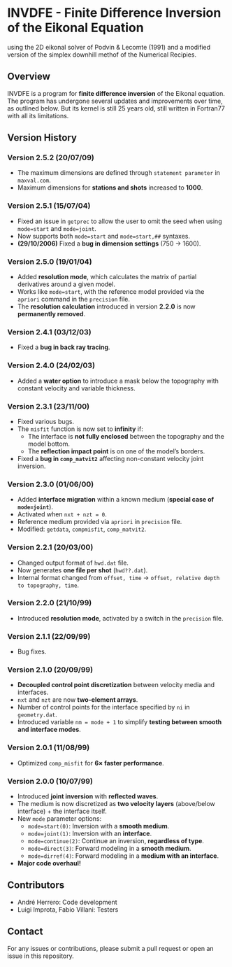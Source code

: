 # INVDFE - Finite Difference Inversion of the Eikonal Equation

using the 2D eikonal solver of Podvin & Lecomte (1991) and a modified version of the simplex downhill methof of the Numerical Recipies.

## Overview
INVDFE is a program for **finite difference inversion** of the Eikonal equation. The program has undergone several updates and improvements over time, as outlined below.
But its kernel is still 25 years old, still written in Fortran77 with all its limitations. 

## Version History

### Version 2.5.2 (20/07/09)
- The maximum dimensions are defined through `statement parameter` in `maxval.com`.
- Maximum dimensions for **stations and shots** increased to **1000**.

### Version 2.5.1 (15/07/04)
- Fixed an issue in `getprec` to allow the user to omit the seed when using `mode=start` and `mode=joint`.
- Now supports both `mode=start` and `mode=start,##` syntaxes.
- **(29/10/2006)** Fixed a **bug in dimension settings** (750 → 1600).

### Version 2.5.0 (19/01/04)
- Added **resolution mode**, which calculates the matrix of partial derivatives around a given model.
- Works like `mode=start`, with the reference model provided via the `apriori` command in the `precision` file.
- The **resolution calculation** introduced in version **2.2.0** is now **permanently removed**.

### Version 2.4.1 (03/12/03)
- Fixed a **bug in back ray tracing**.

### Version 2.4.0 (24/02/03)
- Added a **water option** to introduce a mask below the topography with constant velocity and variable thickness.

### Version 2.3.1 (23/11/00)
- Fixed various bugs.
- The `misfit` function is now set to **infinity** if:
  - The interface is **not fully enclosed** between the topography and the model bottom.
  - The **reflection impact point** is on one of the model’s borders.
- Fixed a **bug in `comp_matvit2`** affecting non-constant velocity joint inversion.

### Version 2.3.0 (01/06/00)
- Added **interface migration** within a known medium (**special case of `mode=joint`**).
- Activated when `nxt + nzt = 0`.
- Reference medium provided via `apriori` in `precision` file.
- Modified: `getdata`, `compmisfit`, `comp_matvit2`.

### Version 2.2.1 (20/03/00)
- Changed output format of `hwd.dat` file.
- Now generates **one file per shot** (`hwd??.dat`).
- Internal format changed from `offset, time` → `offset, relative depth to topography, time`.

### Version 2.2.0 (21/10/99)
- Introduced **resolution mode**, activated by a switch in the `precision` file.

### Version 2.1.1 (22/09/99)
- Bug fixes.

### Version 2.1.0 (20/09/99)
- **Decoupled control point discretization** between velocity media and interfaces.
- `nxt` and `nzt` are now **two-element arrays**.
- Number of control points for the interface specified by `ni` in `geometry.dat`.
- Introduced variable `nm = mode + 1` to simplify **testing between smooth and interface modes**.

### Version 2.0.1 (11/08/99)
- Optimized `comp_misfit` for **6× faster performance**.

### Version 2.0.0 (10/07/99)
- Introduced **joint inversion** with **reflected waves**.
- The medium is now discretized as **two velocity layers** (above/below interface) + the interface itself.
- New `mode` parameter options:
  - `mode=start(0)`: Inversion with a **smooth medium**.
  - `mode=joint(1)`: Inversion with an **interface**.
  - `mode=continue(2)`: Continue an inversion, **regardless of type**.
  - `mode=direct(3)`: Forward modeling in a **smooth medium**.
  - `mode=dirref(4)`: Forward modeling in a **medium with an interface**.
- **Major code overhaul!**

## Contributors
- André Herrero: Code development
- Luigi Improta, Fabio Villani: Testers

## Contact
For any issues or contributions, please submit a pull request or open an issue in this repository.
